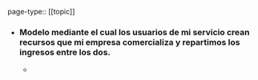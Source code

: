 page-type:: [[topic]]
- ### Modelo mediante el cual los usuarios de mi servicio crean recursos que mi empresa comercializa y repartimos los ingresos entre los dos.
  - 


